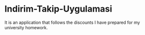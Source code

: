 # Indirim-Takip-Uygulamasi

It is an application that follows the discounts I have prepared for my university homework.
